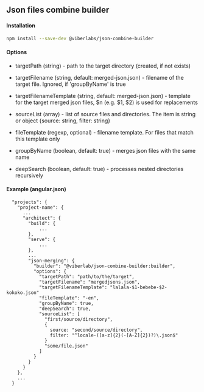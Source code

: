 ## Json files combine builder

#### Installation
```bash
npm install --save-dev @viberlabs/json-combine-builder
```

#### Options

  * targetPath (string) - path to the target directory (created, if not exists)
   
  * targetFilename (string, default: merged-json.json) - filename of the target file. Ignored, if 'groupByName' is true
  
  * targetFilenameTemplate (string, default: merged-json.json) - template for the target merged json files, $n (e.g. $1, $2) is used for replacements
  
  * sourceList (array) - list of source files and directories. The item is string or object {source: string, filter: string}
  
  * fileTemplate (regexp, optional) - filename template. For files that match this template only
  
  * groupByName (boolean, default: true) - merges json files with the same name
  
  * deepSearch (boolean, default: true) - processes nested directories recursively

#### Example (angular.json)

      "projects": {
        "project-name": {
          ...
          "architect": {
            "build": {
                ...
            },
            "serve": {
                ...
            },
            ...
            "json-merging": {
              "builder": "@viberlab/json-combine-builder:builder",
              "options": {
                "targetPath": "path/to/the/target",
                "targetFilename": "mergedjsons.json",
                "targetFilenameTemplate": "lalala-$1-bebebe-$2-kokoko.json"
                "fileTemplate": "-en",
                "groupByName": true,   
                "deepSearch": true,     
                "sourceList": [
                  "first/source/directory",
                  {
                    source: "second/source/directory",
                    filter: "^locale-([a-z]{2}(-[A-Z]{2})?)\.json$"
                  }
                  "some/file.json"
                ]
              }
            }
          }
        },
        ...
      }

